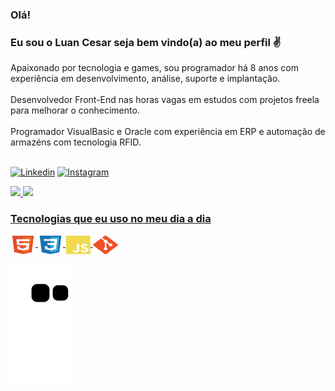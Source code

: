 ### Olá!
### Eu sou o Luan Cesar seja bem vindo(a) ao meu perfil ✌️

Apaixonado por tecnologia e games, sou programador há 8 anos com experiência em desenvolvimento, análise, suporte e implantação.
<br/>
<br/>
Desenvolvedor Front-End nas horas vagas em estudos com projetos freela para melhorar o conhecimento.
<br/><br/>
Programador VisualBasic e Oracle com experiência em ERP e automação de armazéns com tecnologia RFID.
<br/>
<br/>

[![Linkedin](https://img.shields.io/badge/LinkedIn-0077B5?style=for-the-badge&logo=linkedin&logoColor=white)](https://www.linkedin.com/in/luan-barbosa)
[![Instagram](https://img.shields.io/badge/Instagram-E4405F?style=for-the-badge&logo=instagram&logoColor=white)](https://www.instagram.com/luancsb)
<div>
  <a href="https://github.com/luancesardev">
  <img height="180em" src="https://github-readme-stats.vercel.app/api?username=luancesardev&show_icons=true&theme=github_dark&include_all_commits=true&count_private=true"/>
  <img height="180em" src="https://github-readme-stats.vercel.app/api/top-langs/?username=luancesardev&layout=compact&langs_count=7&theme=github_dark"/>
</div>
  
### Tecnologias que eu uso no meu dia a dia
<div style="display: inline_block">
  <img align="center" alt="luan-HTML" height="30" width="40" src="https://raw.githubusercontent.com/devicons/devicon/master/icons/html5/html5-original.svg">
  <img align="center" alt="luan-CSS" height="30" width="40" src="https://raw.githubusercontent.com/devicons/devicon/master/icons/css3/css3-original.svg">
  <img align="center" alt="luan-Js" height="30" width="40" src="https://raw.githubusercontent.com/devicons/devicon/master/icons/javascript/javascript-plain.svg">
  <img align="center" alt="luan-Git" height="30" width="40" src="https://raw.githubusercontent.com/devicons/devicon/master/icons/git/git-original.svg">
</div>
  
![Snake animation](https://github.com/luancesardev/luancesardev/blob/output/github-contribution-grid-snake.svg)

